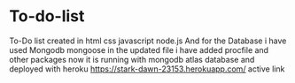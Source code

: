 # To-do-list
To-Do list created in html css javascript node.js And for the Database i have used Mongodb mongoose
in the updated file i have added procfile and other packages now it is running with mongodb atlas database and deployed with heroku
  https://stark-dawn-23153.herokuapp.com/ active link
